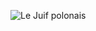 ![Le Juif polonais](https://upload.wikimedia.org/wikipedia/commons/thumb/8/8b/Sesshu_-_Haboku-Sansui_-_complete.jpg/300px-Sesshu_-_Haboku-Sansui_-_complete.jpg)